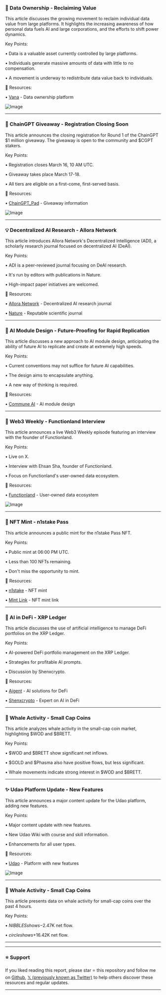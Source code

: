 ### 🤖 Data Ownership - Reclaiming Value

This article discusses the growing movement to reclaim individual data value from large platforms.  It highlights the increasing awareness of how personal data fuels AI and large corporations, and the efforts to shift power dynamics.

Key Points:

• Data is a valuable asset currently controlled by large platforms.


• Individuals generate massive amounts of data with little to no compensation.


• A movement is underway to redistribute data value back to individuals.


🔗 Resources:

• [Vana](https://x.com/vana) -  Data ownership platform


![Image](https://pbs.twimg.com/tweet_video_thumb/GmHRUDFbcAInspL.jpg)


---

### 🚀 ChainGPT Giveaway - Registration Closing Soon

This article announces the closing registration for Round 1 of the ChainGPT $1 million giveaway.  The giveaway is open to the community and $CGPT stakers.

Key Points:

• Registration closes March 16, 10 AM UTC.


• Giveaway takes place March 17-18.


• All tiers are eligible on a first-come, first-served basis.


🔗 Resources:

• [ChainGPT_Pad](https://x.com/ChainGPT_Pad) -  Giveaway information


![Image](https://pbs.twimg.com/media/GmGQeG1W4AAc6c2?format=jpg&name=small)


---

### 💡 Decentralized AI Research - Allora Network

This article introduces Allora Network's Decentralized Intelligence (ADI), a scholarly research journal focused on decentralized AI (DeAI).

Key Points:

• ADI is a peer-reviewed journal focusing on DeAI research.


• It's run by editors with publications in Nature.


• High-impact paper initiatives are welcomed.


🔗 Resources:

• [Allora Network](https://x.com/AlloraNetwork) - Decentralized AI research journal


• [Nature](https://x.com/Nature) -  Reputable scientific journal


---

### 🤖 AI Module Design - Future-Proofing for Rapid Replication

This article discusses a new approach to AI module design, anticipating the ability of future AI to replicate and create at extremely high speeds.

Key Points:

• Current conventions may not suffice for future AI capabilities.


• The design aims to encapsulate anything.


• A new way of thinking is required.


🔗 Resources:

• [Commune AI](https://x.com/communeaidotorg) -  AI module design


---

### 🚀 Web3 Weekly - Functionland Interview

This article announces a live Web3 Weekly episode featuring an interview with the founder of Functionland.

Key Points:

• Live on X.


• Interview with Ehsan Sha, founder of Functionland.


• Focus on Functionland's user-owned data ecosystem.


🔗 Resources:

• [Functionland](https://x.com/functionland) -  User-owned data ecosystem


![Image](https://pbs.twimg.com/media/Gl9osPgbYAA-NtS?format=jpg&name=small)



---

### 🚀 NFT Mint - n1stake Pass

This article announces a public mint for the n1stake Pass NFT.

Key Points:

• Public mint at 06:00 PM UTC.


• Less than 100 NFTs remaining.


• Don't miss the opportunity to mint.


🔗 Resources:

• [n1stake](https://x.com/n1stake) -  NFT mint


• [Mint Link](https://tradeport.xyz/sui/collection/0x91fa2f6e26f6c4c9b06ec41849a710533088c1ff97bfb3c7c21d5003a26314c8?tab=mint&bottomTab=trades…) -  NFT mint link



---

### 🤖 AI in DeFi - XRP Ledger

This article discusses the use of artificial intelligence to manage DeFi portfolios on the XRP Ledger.

Key Points:

• AI-powered DeFi portfolio management on the XRP Ledger.


• Strategies for profitable AI prompts.


• Discussion by Shenxcrypto.


🔗 Resources:

• [Aigent](https://x.com/aigentdotrun) - AI solutions for DeFi


• [Shenxcrypto](https://x.com/shenxcrypto) -  Expert on AI in DeFi


---

### 🤖 Whale Activity - Small Cap Coins

This article analyzes whale activity in the small-cap coin market, highlighting $WOD and $BRETT.

Key Points:

• $WOD and $BRETT show significant net inflows.


• $GOLD and $Phasma also have positive flows, but less significant.


• Whale movements indicate strong interest in $WOD and $BRETT.


---

### ✨ Udao Platform Update - New Features

This article announces a major content update for the Udao platform, adding new features.

Key Points:

• Major content update with new features.


• New Udao Wiki with course and skill information.


• Enhancements for all user types.


🔗 Resources:

• [Udao](https://x.com/udao_official) -  Platform with new features


![Image](https://pbs.twimg.com/media/GmFVuVtbcAEmGT6?format=jpg&name=small)


---

### 🤖 Whale Activity - Small Cap Coins

This article presents data on whale activity for small-cap coins over the past 4 hours.

Key Points:

• $NIBBLES shows -$2.47K net flow.


• $circle shows +$16.42K net flow.



---


---

### ⭐️ Support

If you liked reading this report, please star ⭐️ this repository and follow me on [Github](https://github.com/Drix10), [𝕏 (previously known as Twitter)](https://x.com/DRIX_10_) to help others discover these resources and regular updates.

---